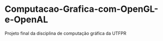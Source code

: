 # Computacao-Grafica-com-OpenGL-e-OpenAL
Projeto final da disciplina de computação gráfica da UTFPR 
